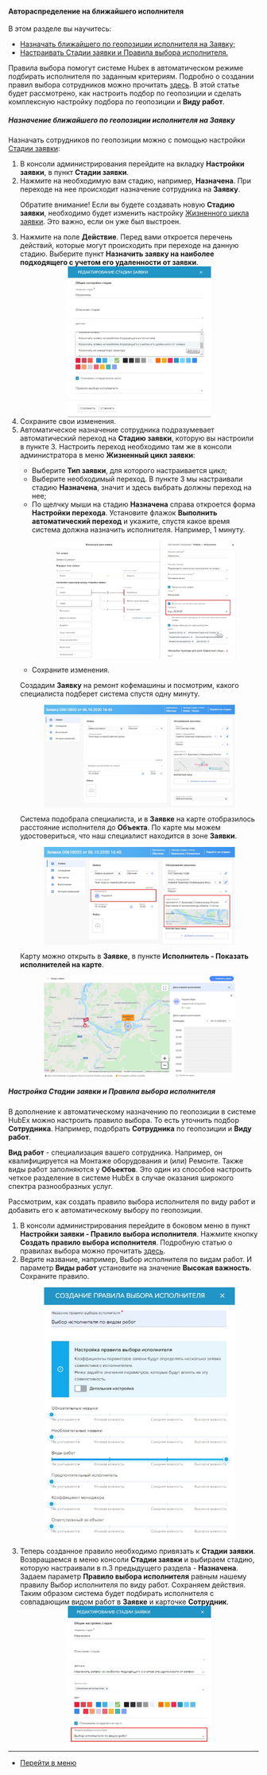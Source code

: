 #### Автораспределение на ближайшего исполнителя
В этом разделе вы научитесь:
<html>
<meta charset="utf-8">
<title>Быстрый переход внутри документа</title>
<ul>
    <li><a href="#rulesgeo">Назначать ближайшего по геопозиции исполнителя на Заявку;</a></li>
    <li><a href="#customrules">Настраивать Стадии заявки и Правила выбора исполнителя.</a></li>

</ul>
</html>

<p>Правила выбора помогут системе
    Hubex в автоматическом режиме подбирать исполнителя по заданным критериям. Подробно о создании правил выбора
    сотрудников можно прочитать <a href="https://wiki.hubex.ru/docs/FAQ/RU/admin/RulesOfChoice.html">здесь</a>. В этой
    статье будет рассмотрено, как настроить подбор по геопозиции и сделать комплексную настройку подбора по
    геопозиции и <strong>Виду работ</strong>.</p>

<h5 id="rulesgeo">Назначение ближайшего по геопозиции исполнителя на Заявку</h5>
<p>Назначать сотрудников по геопозиции можно с помощью настройки <a
        href="https://wiki.hubex.ru/docs/FAQ/RU/admin/StageType.html">Стадии заявки</a>:</p>
<ol>
    <li>В консоли администрирования перейдите на вкладку <strong>Настройки заявки</strong>, в пункт <strong>Стадии
        заявки</strong>.
    </li>
    <li>Нажмите на необходимую вам стадию, например, <strong>Назначена</strong>. При переходе на нее происходит
        назначение
        сотрудника на <strong>Заявку</strong>.
        <p> Обратите внимание! Если вы будете создавать новую <strong>Стадию заявки</strong>, необходимо будет
        изменить настройку <a
                href="https://wiki.hubex.ru/docs/FAQ/RU/admin/TicketLifeCycle.html">Жизненного цикла заявки</a>. Это
        важно, если он уже был выстроен.</p> 
    </li>
    <li>Нажмите на поле <strong>Действие</strong>. Перед вами откроется перечень действий, которые могут происходить при
        переходе на
        данную стадию. Выберите пункт <strong>Назначить заявку на наиболее подходящего с учетом его удаленности от
            заявки</strong>.
    </li>
    <div>
        <img style="margin: 0 auto; display: block; max-width: 60%;"
             src="/attachments/images/FAQ/USER/RulesOfChoiseGEO/StageTicket.jpg"/>
    </div>
    <li>Сохраните свои изменения.
    </li>
    <li>Автоматическое назначение сотрудника подразумевает автоматический переход на <strong>Стадию заявки</strong>, которую вы настроили
        в пункте 3. Настроить переход необходимо там же в консоли администратора в меню <strong>Жизненный цикл
            заявки</strong>:
    </li>
    <ul>
        <li>Выберите <strong>Тип заявки</strong>, для которого настраивается цикл;</li>
        <li>Выберите необходимый переход. В пункте 3 мы настраивали стадию <strong>Назначена</strong>, значит и здесь
            выбрать должны
            переход на нее;
        </li>
        <li>По щелчку мыши на стадию <strong>Назначена</strong> справа откроется форма <strong>Настройки перехода</strong>. Установите флажок <strong>Выполнить
            автоматический переход</strong> и укажите, спустя какое время система должна назначить исполнителя.
            Например, 1 минуту.
            <p>
            <div>
                <img style="margin: 0 auto; display: block; max-width: 80%;"
                     src="/attachments/images/FAQ/USER/RulesOfChoiseGEO/CustomStage.jpg"/>
            </div>
            </p>
        </li>
        <li>Сохраните изменения.</li>
    </ul>
    <p>Создадим <strong>Заявку</strong> на ремонт кофемашины и посмотрим, какого специалиста подберет система спустя одну минуту. </p>
    <div>
        <img style="margin: 0 auto; display: block; max-width: 80%;"
             src="/attachments/images/FAQ/USER/RulesOfChoiseGEO/Ticket.jpg"/>
    </div>
    <p>Система подобрала специалиста, и в <strong>Заявке</strong> на карте отобразилось расстояние исполнителя до <strong>Объекта</strong>. По карте мы можем удостовериться, что наш специалист находится в зоне <strong>Заявки</strong>. </p>
    <div>
        <img style="margin: 0 auto; display: block; max-width: 80%;"
             src="/attachments/images/FAQ/USER/RulesOfChoiseGEO/TicketAssigned.jpg"/>
    </div>
    <p>Карту можно открыть в <strong>Заявке</strong>, в пункте <strong>Исполнитель - Показать исполнителей на карте</strong>.</p>
    <div>
        <img style="margin: 0 auto; display: block; max-width: 80%;"
             src="/attachments/images/FAQ/USER/RulesOfChoiseGEO/Map.jpg"/>
    </div>
    
</ol>

<h5 id="customrules">Настройка Стадии заявки и Правила выбора исполнителя</h5>
<p>В дополнение к автоматическому назначению по геопозиции в системе HubEx можно настроить правило выбора. То есть
    уточнить подбор <strong>Сотрудника</strong>. Например, подобрать <strong>Сотрудника</strong> по геопозиции и <strong>Виду работ</strong>.</p>
<p><strong>Вид работ</strong> - специализация вашего сотрудника. Например, он квалифицируется на Монтаже оборудования и (или)
    Ремонте. Также виды работ заполняются у <strong>Объектов</strong>. Это один из способов настроить четкое разделение в системе HubEx в
    случае оказания широкого спектра разнообразных услуг.</p>
<p>Рассмотрим, как создать правило выбора исполнителя по виду
    работ и добавить его к автоматическому выбору по геопозиции.</p>
<ol>
    <li>В консоли администрирования перейдите в боковом меню в пункт <strong>Настройки заявки - Правило выбора исполнителя</strong>.
        Нажмите кнопку <strong>Создать правило выбора исполнителя</strong>. Подробную статью о правилах выбора можно прочитать <a
                href="https://wiki.hubex.ru/docs/FAQ/RU/admin/RulesOfChoice.html">здесь</a>.
    </li>
    <li>Ведите название, например, Выбор исполнителя по видам работ. И параметр <strong>Виды работ</strong> установите на значение <strong>Высокая
        важность</strong>. Сохраните правило.
    </li>
    <p>
    <div>
        <img style="margin: 0 auto; display: block; max-width: 80%;"
             src="/attachments/images/FAQ/USER/RulesOfChoiseGEO/RulesOfChoise.jpg"/>
    </div>
    </p>
    <li>Теперь созданное правило необходимо привязать к <strong>Стадии заявки</strong>. Возвращаемся в меню консоли <strong>Стадии заявки</strong> и
        выбираем
        стадию, которую настраивали в п.3 предыдущего раздела - <strong>Назначена</strong>. Задаем параметр <strong>Правило выбора исполнителя</strong>
        равным нашему правилу Выбор исполнителя по виду работ. Сохраняем действия. Таким образом система будет подбирать
        исполнителя
        с совпадающим видом работ в <strong>Заявке</strong> и карточке <strong>Сотрудник</strong>.
    </li>
    <div>
        <img style="margin: 0 auto; display: block; max-width: 60%;"
             src="/attachments/images/FAQ/USER/RulesOfChoiseGEO/StageTicket2.jpg"/>
    </div>
</ol>


____
- [Перейти в меню](http://wiki.hubex.ru)
